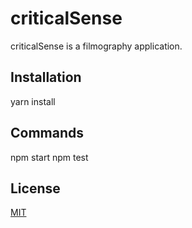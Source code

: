 
# criticalSense

criticalSense is a filmography application.

## Installation

yarn install

## Commands

npm start 
npm test

## License

[MIT](https://choosealicense.com/licenses/mit/)
